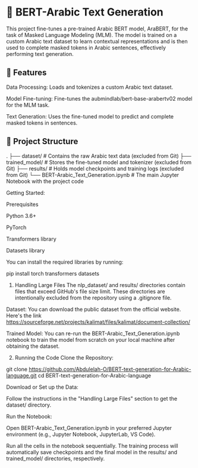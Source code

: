 # 📝 BERT-Arabic Text Generation

This project fine-tunes a pre-trained Arabic BERT model, AraBERT, for the task of Masked Language Modeling (MLM). The model is trained on a custom Arabic text dataset to learn contextual representations and is then used to complete masked tokens in Arabic sentences, effectively performing text generation.

## 🚀 Features

Data Processing: Loads and tokenizes a custom Arabic text dataset.

Model Fine-tuning: Fine-tunes the aubmindlab/bert-base-arabertv02 model for the MLM task.

Text Generation: Uses the fine-tuned model to predict and complete masked tokens in sentences.

## 📂 Project Structure
.
├── dataset/          # Contains the raw Arabic text data (excluded from Git)
├── trained_model/        # Stores the fine-tuned model and tokenizer (excluded from Git)
├── results/              # Holds model checkpoints and training logs (excluded from Git)
└── BERT-Arabic_Text_Generation.ipynb # The main Jupyter Notebook with the project code

Getting Started:

Prerequisites

Python 3.6+

PyTorch

Transformers library

Datasets library

You can install the required libraries by running:

pip install torch transformers datasets

1. Handling Large Files
The nlp_dataset/ and results/ directories contain files that exceed GitHub's file size limit. These directories are intentionally excluded from the repository using a .gitignore file.

Dataset: You can download the public dataset from the official website. Here's the link https://sourceforge.net/projects/kalimat/files/kalimat/document-collection/

Trained Model: You can re-run the BERT-Arabic_Text_Generation.ipynb notebook to train the model from scratch on your local machine after obtaining the dataset.

2. Running the Code
Clone the Repository:

git clone https://github.com/Abdulelah-O/BERT-text-generation-for-Arabic-language.git
cd BERT-text-generation-for-Arabic-language

Download or Set up the Data:

Follow the instructions in the "Handling Large Files" section to get the dataset/ directory.

Run the Notebook:

Open BERT-Arabic_Text_Generation.ipynb in your preferred Jupyter environment (e.g., Jupyter Notebook, JupyterLab, VS Code).

Run all the cells in the notebook sequentially. The training process will automatically save checkpoints and the final model in the results/ and trained_model/ directories, respectively.
